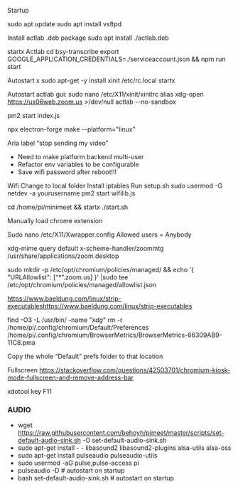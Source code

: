 Startup

sudo apt update
sudo apt install vsftpd

Install actlab .deb package
sudo apt install ./actlab.deb


startx
Actlab
cd bsy-transcribe
export GOOGLE_APPLICATION_CREDENTIALS=./serviceaccount.json && npm run start

Autostart x
sudo apt-get -y install xinit
/etc/rc.local
startx

Autostart actlab gui:
sudo nano /etc/X11/xinit/xinitrc
alias xdg-open https://us06web.zoom.us >/dev/null
actlab --no-sandbox


pm2 start index.js



npx electron-forge make --platform="linux"

Aria label “stop sending my video”


* Need to make platform backend multi-user
* Refactor env variables to be configurable
* Save wifi password after reboot!!!


Wifi
Change to local folder
Install iptables
Run setup.sh
sudo usermod -G netdev -a yourusername
pm2 start wifilib.js


cd /home/pi/minimeet && startx ./start.sh 

Manually load chrome extension

Sudo nano /etc/X11/Xwrapper.config
Allowed users = Anybody

xdg-mime query default x-scheme-handler/zoommtg
/usr/share/applications/zoom.desktop

sudo mkdir -p /etc/opt/chromium/policies/managed/ && echo '{ "URLAllowlist": [“*”.zoom.us] }' |sudo tee /etc/opt/chromium/policies/managed/allowlist.json

https://www.baeldung.com/linux/strip-executableshttps://www.baeldung.com/linux/strip-executables

find -O3 -L /usr/bin/ -name "*xdg*"
rm -r 
/home/pi/.config/chromium/Default/Preferences
/home/pi/.config/chromium/BrowserMetrics/BrowserMetrics-66309AB9-11C8.pma

Copy the whole “Default” prefs folder to that location

Fullscreen
https://stackoverflow.com/questions/42503701/chromium-kiosk-mode-fullscreen-and-remove-address-bar

xdotool key F11


### AUDIO
- wget https://raw.githubusercontent.com/behoyh/pimeet/master/scripts/set-default-audio-sink.sh -O set-default-audio-sink.sh
- sudo apt-get install - - libasound2 libasound2-plugins alsa-utils alsa-oss
- sudo apt-get install pulseaudio pulseaudio-utils
- sudo usermod -aG pulse,pulse-access pi
- pulseaudio -D # autostart on startup
- bash set-default-audio-sink.sh # autostart on startup
